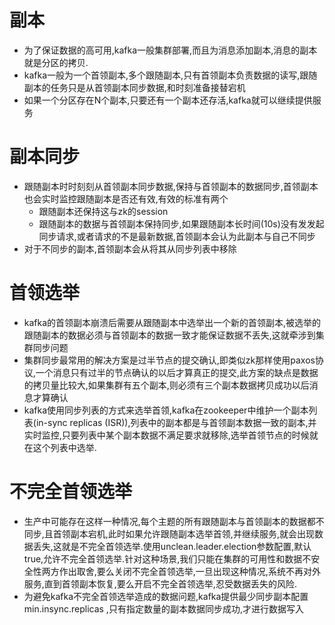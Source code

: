 # 副本
+ 为了保证数据的高可用,kafka一般集群部署,而且为消息添加副本,消息的副本就是分区的拷贝.
+ kafka一般为一个首领副本,多个跟随副本,只有首领副本负责数据的读写,跟随副本的任务只是从首领副本同步数据,和时刻准备接替宕机
+ 如果一个分区存在N个副本,只要还有一个副本还存活,kafka就可以继续提供服务

# 副本同步
+ 跟随副本时时刻刻从首领副本同步数据,保持与首领副本的数据同步,首领副本也会实时监控跟随副本是否还有效,有效的标准有两个
    - 跟随副本还保持这与zk的session
    - 跟随副本的数据与首领副本保持同步,如果跟随副本长时间(10s)没有发发起同步请求,或者请求的不是最新数据,首领副本会认为此副本与自己不同步
+ 对于不同步的副本,首领副本会从将其从同步列表中移除
 
# 首领选举
+ kafka的首领副本崩溃后需要从跟随副本中选举出一个新的首领副本,被选举的跟随副本的数据必须与首领副本的数据一致才能保证数据不丢失,这就牵涉到集群同步问题
+ 集群同步最常用的解决方案是过半节点的提交确认,即类似zk那样使用paxos协议,一个消息只有过半的节点确认的以后才算真正的提交,此方案的缺点是数据的拷贝量比较大,如果集群有五个副本,则必须有三个副本数据拷贝成功以后消息才算确认
+ kafka使用同步列表的方式来选举首领,kafka在zookeeper中维护一个副本列表(in-sync replicas (ISR)),列表中的副本都是与首领副本数据一致的副本,并实时监控,只要列表中某个副本数据不满足要求就移除,选举首领节点的时候就在这个列表中选举.

# 不完全首领选举
+ 生产中可能存在这样一种情况,每个主题的所有跟随副本与首领副本的数据都不同步,且首领副本宕机,此时如果允许跟随副本选举首领,并继续服务,就会出现数据丢失,这就是不完全首领选举.使用unclean.leader.election参数配置,默认true,允许不完全首领选举.针对这种场景,我们只能在集群的可用性和数据不安全性两方作出取舍,要么关闭不完全首领选举,一旦出现这种情况,系统不再对外服务,直到首领副本恢复,要么开启不完全首领选举,忍受数据丢失的风险.
+ 为避免kafka不完全首领选举造成的数据问题,kafka提供最少同步副本配置 min.insync.replicas ,只有指定数量的副本数据同步成功,才进行数据写入
